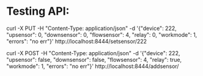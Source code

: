 # Testing API:


    
curl -X PUT -H "Content-Type: application/json" -d '{"device": 222, "upsensor": 0, "downsensor": 0, "flowsensor": 4, "relay": 0, "workmode": 1, "errors": "no err"}' http://localhost:8444/setsensor/222


curl -X POST -H "Content-Type: application/json" -d '{"device": 222, "upsensor": false, "downsensor": false, "flowsensor": 4, "relay": true, "workmode": 1, "errors": "no err"}' http://localhost:8444/addsensor/